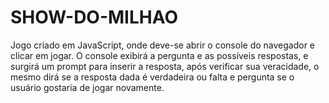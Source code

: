 # SHOW-DO-MILHAO
Jogo criado em JavaScript, onde deve-se abrir o console do navegador e clicar em jogar. O console exibirá a pergunta e as possíveis respostas, e surgirá um prompt para inserir a resposta, após verificar sua veracidade, o mesmo dirá se a resposta dada é verdadeira ou falta e pergunta se o usuário gostaria de jogar novamente.
